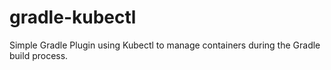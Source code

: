 # gradle-kubectl
Simple Gradle Plugin using Kubectl to manage containers during the Gradle build process.
